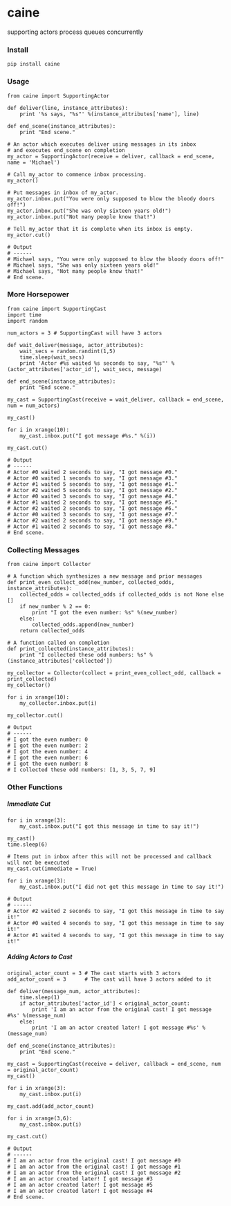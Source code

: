 caine
=====

supporting actors process queues concurrently

### Install

<pre><code>pip install caine</code></pre>

### Usage

<pre><code>from caine import SupportingActor

def deliver(line, instance_attributes):
    print '%s says, "%s"' %(instance_attributes['name'], line)

def end_scene(instance_attributes):
    print "End scene."

# An actor which executes deliver using messages in its inbox 
# and executes end_scene on completion
my_actor = SupportingActor(receive = deliver, callback = end_scene, name = 'Michael')

# Call my_actor to commence inbox processing.
my_actor()

# Put messages in inbox of my_actor.
my_actor.inbox.put("You were only supposed to blow the bloody doors off!")
my_actor.inbox.put("She was only sixteen years old!")
my_actor.inbox.put("Not many people know that!")

# Tell my_actor that it is complete when its inbox is empty.
my_actor.cut()</code></pre>

<pre><code># Output
# ------
# Michael says, "You were only supposed to blow the bloody doors off!"
# Michael says, "She was only sixteen years old!"
# Michael says, "Not many people know that!"
# End scene.</code></pre>

### More Horsepower

<pre><code>from caine import SupportingCast
import time
import random

num_actors = 3 # SupportingCast will have 3 actors

def wait_deliver(message, actor_attributes):
    wait_secs = random.randint(1,5)
    time.sleep(wait_secs)
    print 'Actor #%s waited %s seconds to say, "%s"' %(actor_attributes['actor_id'], wait_secs, message)

def end_scene(instance_attributes):
    print "End scene."

my_cast = SupportingCast(receive = wait_deliver, callback = end_scene, num = num_actors)

my_cast()

for i in xrange(10):
    my_cast.inbox.put("I got message #%s." %(i))

my_cast.cut()</code></pre>

<pre><code># Output
# ------
# Actor #0 waited 2 seconds to say, "I got message #0."
# Actor #0 waited 1 seconds to say, "I got message #3."
# Actor #1 waited 5 seconds to say, "I got message #1."
# Actor #2 waited 5 seconds to say, "I got message #2."
# Actor #0 waited 3 seconds to say, "I got message #4."
# Actor #1 waited 2 seconds to say, "I got message #5."
# Actor #2 waited 2 seconds to say, "I got message #6."
# Actor #0 waited 3 seconds to say, "I got message #7."
# Actor #2 waited 2 seconds to say, "I got message #9."
# Actor #1 waited 2 seconds to say, "I got message #8."
# End scene.</code></pre>

### Collecting Messages

<pre><code>from caine import Collector

# A function which synthesizes a new message and prior messages
def print_even_collect_odd(new_number, collected_odds, instance_attributes):
    collected_odds = collected_odds if collected_odds is not None else []
    if new_number % 2 == 0: 
        print "I got the even number: %s" %(new_number)
    else: 
        collected_odds.append(new_number)
    return collected_odds

# A function called on completion
def print_collected(instance_attributes):
    print "I collected these odd numbers: %s" %(instance_attributes['collected'])

my_collector = Collector(collect = print_even_collect_odd, callback = print_collected)
my_collector()

for i in xrange(10):
    my_collector.inbox.put(i)

my_collector.cut()</code></pre>

<pre><code># Output
# ------
# I got the even number: 0
# I got the even number: 2
# I got the even number: 4
# I got the even number: 6
# I got the even number: 8
# I collected these odd numbers: [1, 3, 5, 7, 9]</code></pre>

### Other Functions

##### Immediate Cut

<pre><code>for i in xrange(3):
    my_cast.inbox.put("I got this message in time to say it!")

my_cast()
time.sleep(6)

# Items put in inbox after this will not be processed and callback will not be executed
my_cast.cut(immediate = True) 

for i in xrange(3):
    my_cast.inbox.put("I did not get this message in time to say it!")</code></pre>

<pre><code># Output
# ------
# Actor #2 waited 2 seconds to say, "I got this message in time to say it!"
# Actor #0 waited 4 seconds to say, "I got this message in time to say it!"
# Actor #1 waited 4 seconds to say, "I got this message in time to say it!"</code></pre>

##### Adding Actors to Cast

<pre><code>original_actor_count = 3 # The cast starts with 3 actors
add_actor_count = 3      # The cast will have 3 actors added to it

def deliver(message_num, actor_attributes):
    time.sleep(1)
    if actor_attributes['actor_id'] &lt original_actor_count:
        print 'I am an actor from the original cast! I got message #%s' %(message_num)
    else:
        print 'I am an actor created later! I got message #%s' %(message_num)

def end_scene(instance_attributes):
    print "End scene."

my_cast = SupportingCast(receive = deliver, callback = end_scene, num = original_actor_count)
my_cast()

for i in xrange(3):
    my_cast.inbox.put(i)

my_cast.add(add_actor_count)

for i in xrange(3,6):
    my_cast.inbox.put(i)

my_cast.cut()</code></pre>

<pre><code># Output
# ------
# I am an actor from the original cast! I got message #0
# I am an actor from the original cast! I got message #1
# I am an actor from the original cast! I got message #2
# I am an actor created later! I got message #3
# I am an actor created later! I got message #5
# I am an actor created later! I got message #4
# End scene.</code></pre>
